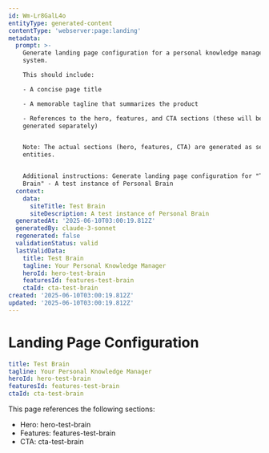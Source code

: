 ```yaml
---
id: Wm-Lr8GalL4o
entityType: generated-content
contentType: 'webserver:page:landing'
metadata:
  prompt: >-
    Generate landing page configuration for a personal knowledge management
    system.

    This should include:

    - A concise page title

    - A memorable tagline that summarizes the product

    - References to the hero, features, and CTA sections (these will be
    generated separately)


    Note: The actual sections (hero, features, CTA) are generated as separate
    entities.


    Additional instructions: Generate landing page configuration for "Test
    Brain" - A test instance of Personal Brain
  context:
    data:
      siteTitle: Test Brain
      siteDescription: A test instance of Personal Brain
  generatedAt: '2025-06-10T03:00:19.812Z'
  generatedBy: claude-3-sonnet
  regenerated: false
  validationStatus: valid
  lastValidData:
    title: Test Brain
    tagline: Your Personal Knowledge Manager
    heroId: hero-test-brain
    featuresId: features-test-brain
    ctaId: cta-test-brain
created: '2025-06-10T03:00:19.812Z'
updated: '2025-06-10T03:00:19.812Z'
---
```

# Landing Page Configuration

```yaml
title: Test Brain
tagline: Your Personal Knowledge Manager
heroId: hero-test-brain
featuresId: features-test-brain
ctaId: cta-test-brain

```

This page references the following sections:
- Hero: hero-test-brain
- Features: features-test-brain
- CTA: cta-test-brain

